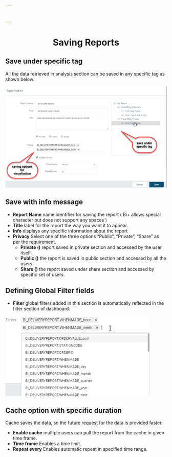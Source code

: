 ```yaml
---


---
```


<center><h1>Saving Reports</h1></center>
<h2 id="save-under-specific-tag">Save under specific tag</h2>
<p>All the data retrieved in analysis section can be saved in any specific tag as shown below.</p>
<p><img src="https://raw.githubusercontent.com/sv18042016/fp1/e3b7bf2c45247e84daf15a733ebe46301c7a2004/images/saving%20report.png" alt="enter image description here"></p>
<h2 id="save-with-info-message">Save with info message</h2>
<ul>
<li><strong>Report Name</strong> name identifier for saving the report ( Bi+ allows  special character but does not  support any spaces )</li>
<li><strong>Title</strong> label for the report the way you want it to appear.</li>
<li><strong>Info</strong> displays any specific information about the report</li>
<li><strong>Privacy</strong> Select one of the three options “Public”, “Private”, “Share” as per the requirement.
<ul>
<li><strong>Private ()</strong> report saved in private section and accessed by the user itself.</li>
<li><strong>Public ()</strong> the report is saved in public section and accessed by all the users.</li>
<li><strong>Share ()</strong> the report saved under share section and accessed by specific set of users.</li>
</ul>
</li>
</ul>
<h2 id="defining-global-filter-fields">Defining Global Filter fields</h2>
<ul>
<li><strong>Filter</strong> global filters added in this section is automatically reflected in the filter section of  dashboard.</li>
</ul>
<p><img src="https://raw.githubusercontent.com/sv18042016/fp1/9b8eb3887fb798f871e12f13dddc254b0e845cc2/images/global_filter.png" alt="enter image description here"></p>
<h2 id="cache-option-with-specific-duration">Cache option with specific duration</h2>
<p>Cache saves the data, so the future request for the data is provided faster.</p>
<ul>
<li><strong>Enable cache</strong> multiple users can pull the report from the cache in given time frame.</li>
<li><strong>Time frame</strong> Enables a time limit.</li>
<li><strong>Repeat every</strong> Enables automatic repeat in specified time range.</li>
</ul>

